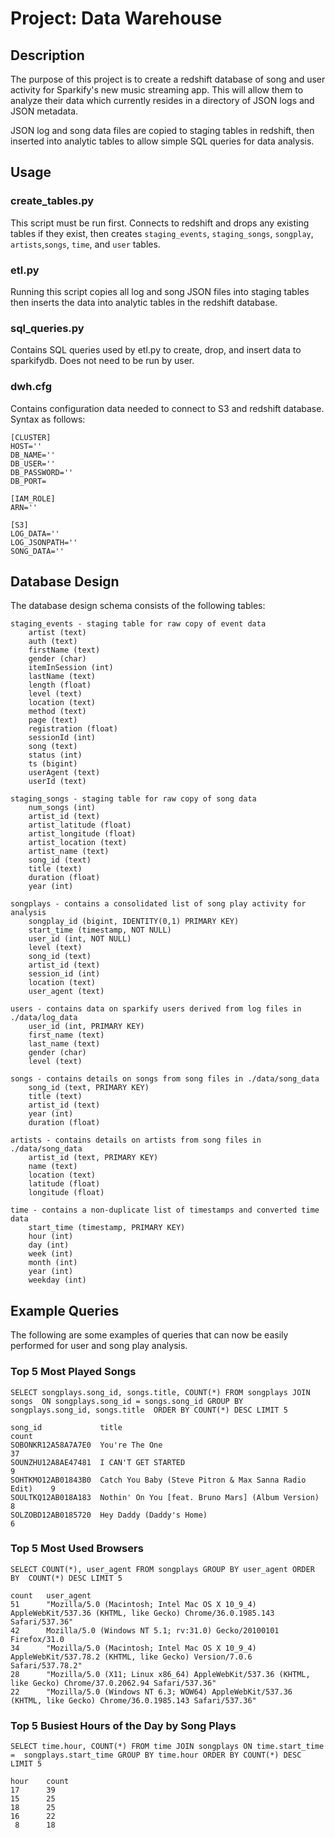 # Project: Data Warehouse

## Description
The purpose of this project is to create a redshift database of song and user 
activity for Sparkify's new music streaming app.  This will allow them to 
analyze their data which currently resides in a directory of JSON logs and 
JSON metadata.

JSON log and song data files are copied to staging tables in redshift, then 
inserted into analytic tables to allow simple SQL queries for data analysis. 

## Usage

### create_tables.py
This script must be run first. Connects to redshift and drops any existing tables if they exist, then creates `staging_events`, `staging_songs`, `songplay`, `artists`,`songs`, `time`, and `user` tables.

### etl.py
Running this script copies all log and song JSON files into staging tables then inserts the data into analytic tables in the redshift database.

### sql_queries.py
Contains SQL queries used by etl.py to create, drop, and insert data to 
sparkifydb. Does not need to be run by user.

### dwh.cfg
Contains configuration data needed to connect to S3 and redshift database. Syntax as follows:

    [CLUSTER]
    HOST=''
    DB_NAME=''
    DB_USER=''
    DB_PASSWORD=''
    DB_PORT=

    [IAM_ROLE]
    ARN=''

    [S3]
    LOG_DATA=''
    LOG_JSONPATH=''
    SONG_DATA=''

## Database Design
The database design schema consists of the following tables:
    
    staging_events - staging table for raw copy of event data
        artist (text)
        auth (text)
        firstName (text)
        gender (char)
        itemInSession (int)
        lastName (text)
        length (float)
        level (text)
        location (text)
        method (text)
        page (text)
        registration (float)
        sessionId (int)
        song (text)
        status (int)
        ts (bigint)
        userAgent (text)
        userId (text)

    staging_songs - staging table for raw copy of song data
        num_songs (int)
        artist_id (text)
        artist_latitude (float)
        artist_longitude (float)
        artist_location (text)
        artist_name (text)
        song_id (text)
        title (text)
        duration (float)
        year (int)

    songplays - contains a consolidated list of song play activity for analysis
        songplay_id (bigint, IDENTITY(0,1) PRIMARY KEY)
        start_time (timestamp, NOT NULL)
        user_id (int, NOT NULL)
        level (text)
        song_id (text)
        artist_id (text)
        session_id (int)
        location (text)
        user_agent (text)

    users - contains data on sparkify users derived from log files in ./data/log_data
        user_id (int, PRIMARY KEY)
        first_name (text)
        last_name (text)
        gender (char)
        level (text)

    songs - contains details on songs from song files in ./data/song_data
        song_id (text, PRIMARY KEY)
        title (text)
        artist_id (text)
        year (int)
        duration (float)

    artists - contains details on artists from song files in ./data/song_data
        artist_id (text, PRIMARY KEY)
        name (text)
        location (text)
        latitude (float)
        longitude (float)

    time - contains a non-duplicate list of timestamps and converted time data
        start_time (timestamp, PRIMARY KEY)
        hour (int)
        day (int)
        week (int)
        month (int)
        year (int)
        weekday (int)


## Example Queries
The following are some examples of queries that can now be easily performed for 
user and song play analysis.

### Top 5 Most Played Songs
`SELECT songplays.song_id, songs.title, COUNT(*) FROM songplays JOIN songs 
ON songplays.song_id = songs.song_id GROUP BY songplays.song_id, songs.title 
ORDER BY COUNT(*) DESC LIMIT 5`

    song_id             title                                                   count
    SOBONKR12A58A7A7E0  You're The One                                          37
    SOUNZHU12A8AE47481  I CAN'T GET STARTED                                     9
    SOHTKMO12AB01843B0  Catch You Baby (Steve Pitron & Max Sanna Radio Edit)    9
    SOULTKQ12AB018A183  Nothin' On You [feat. Bruno Mars] (Album Version)       8
    SOLZOBD12AB0185720  Hey Daddy (Daddy's Home)                                6

### Top 5 Most Used Browsers
`SELECT COUNT(*), user_agent FROM songplays GROUP BY user_agent ORDER BY 
COUNT(*) DESC LIMIT 5`

    count	user_agent
    51	    "Mozilla/5.0 (Macintosh; Intel Mac OS X 10_9_4) AppleWebKit/537.36 (KHTML, like Gecko) Chrome/36.0.1985.143 Safari/537.36"
    42	    Mozilla/5.0 (Windows NT 5.1; rv:31.0) Gecko/20100101 Firefox/31.0
    34	    "Mozilla/5.0 (Macintosh; Intel Mac OS X 10_9_4) AppleWebKit/537.78.2 (KHTML, like Gecko) Version/7.0.6 Safari/537.78.2"
    28	    "Mozilla/5.0 (X11; Linux x86_64) AppleWebKit/537.36 (KHTML, like Gecko) Chrome/37.0.2062.94 Safari/537.36"
    22	    "Mozilla/5.0 (Windows NT 6.3; WOW64) AppleWebKit/537.36 (KHTML, like Gecko) Chrome/36.0.1985.143 Safari/537.36"

### Top 5 Busiest Hours of the Day by Song Plays
`SELECT time.hour, COUNT(*) FROM time JOIN songplays ON time.start_time = 
songplays.start_time GROUP BY time.hour ORDER BY COUNT(*) DESC LIMIT 5`

    hour	count
    17      39
    15      25
    18      25
    16      22
     8      18

